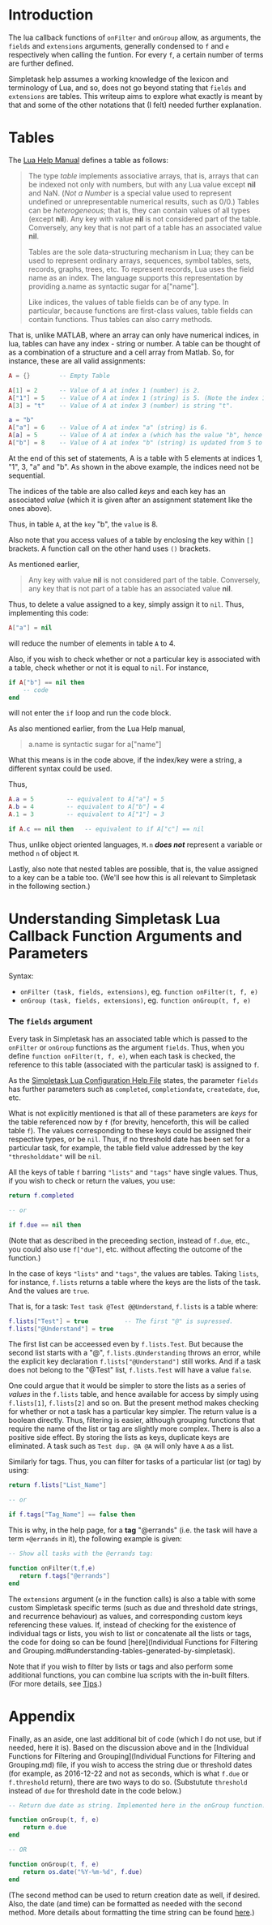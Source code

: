 # Introduction

The lua callback functions of `onFilter` and `onGroup` allow, as arguments, the `fields` and `extensions` arguments, generally condensed to `f` and `e` respectively when calling the funtion. For every `f`, a certain number of terms are further defined.

Simpletask help assumes a working knowledge of the lexicon and terminology of Lua, and so, does not go beyond stating that `fields` and `extensions` are tables. This writeup aims to explore what exactly is meant by that and some of the other notations that (I felt) needed further explanation.

# Tables

The [Lua Help Manual](https://www.lua.org/manual/5.3/) defines a table as follows:

> The type _table_ implements associative arrays, that is, arrays that can be indexed not only with numbers, but with any Lua value except **nil** and NaN. (_Not a Number_ is a special value used to represent undefined or unrepresentable numerical results, such as 0/0.) Tables can be _heterogeneous_; that is, they can contain values of all types (except **nil**). Any key with value **nil** is not considered part of the table. Conversely, any key that is not part of a table has an associated value **nil**.
>
> Tables are the sole data-structuring mechanism in Lua; they can be used to represent ordinary arrays, sequences, symbol tables, sets, records, graphs, trees, etc. To represent records, Lua uses the field name as an index. The language supports this representation by providing a.name as syntactic sugar for a["name"].
>
> Like indices, the values of table fields can be of any type. In particular, because functions are first-class values, table fields can contain functions. Thus tables can also carry methods.

That is, unlike MATLAB, where an array can only have numerical indices, in lua, tables can have any index - string or number. A table can be thought of as a combination of a structure and a cell array from Matlab. So, for instance, these are all valid assignments:

```lua
A = {}        -- Empty Table

A[1] = 2      -- Value of A at index 1 (number) is 2.
A["1"] = 5    -- Value of A at index 1 (string) is 5. (Note the index 1 is different from "1")
A[3] = "t"    -- Value of A at index 3 (number) is string "t".

a = "b"
A["a"] = 6    -- Value of A at index "a" (string) is 6.
A[a] = 5      -- Value of A at index a (which has the value "b", hence the index is string "b") is 5.
A["b"] = 8    -- Value of A at index "b" (string) is updated from 5 to 8.
```

At the end of this set of statements, A is a table with 5 elements at indices 1, "1", 3, "a" and "b". As shown in the above example, the indices need not be sequential.

The indices of the table are also called *keys* and each key has an associated _value_ (which it is given after an assignment statement like the ones above).

Thus, in table `A`, at the `key` "b", the `value` is 8.

Also note that you access values of a table by enclosing the key within `[]` brackets. A function call on the other hand uses `()` brackets.

As mentioned earlier,

> Any key with value **nil** is not considered part of the table. Conversely, any key that is not part of a table has an associated value **nil**.

Thus, to delete a value assigned to a key, simply assign it to `nil`. Thus, implementing this code:

```lua
A["a"] = nil
```

will reduce the number of elements in table `A` to 4.

Also, if you wish to check whether or not a particular key is associated with a table, check whether or not it is equal to `nil`. For instance,

```lua
if A["b"] == nil then
    -- code
end
```

will not enter the `if` loop and run the code block.

As also mentioned earlier, from the Lua Help manual,

> a.name is syntactic sugar for a["name"]

What this means is in the code above, if the index/key were a string, a different syntax could be used.

Thus,

```lua
A.a = 5         -- equivalent to A["a"] = 5
A.b = 4         -- equivalent to A["b"] = 4
A.1 = 3         -- equivalent to A["1"] = 3

if A.c == nil then   -- equivalent to if A["c"] == nil
```

Thus, unlike object oriented languages, `M.n` **_does not_** represent a variable or method `n` of object `M`.

Lastly, also note that nested tables are possible, that is, the value assigned to a key can be a table too. (We'll see how this is all relevant to Simpletask in the following section.)


# Understanding Simpletask Lua Callback Function Arguments and Parameters

Syntax:
- `onFilter (task, fields, extensions)`, eg. `function onFilter(t, f, e)`
- `onGroup (task, fields, extensions)`, eg. `function onGroup(t, f, e)`

### The `fields` argument

Every task in Simpletask has an associated table which is passed to the `onFilter` or `onGroup` functions as the argument `fields`. Thus, when you define `function onFilter(t, f, e)`, when each task is checked, the reference to this table (associated with the particular task) is assigned to `f`.

As the [Simpletask Lua Configuration Help File](https://github.com/mpcjanssen/simpletask-android/blob/master/src/main/assets/script.en.md#onfilter-task-fields-extensions---boolean) states, the parameter `fields` has further parameters such as `completed`, `completiondate`, `createdate`, `due`, etc.

What is not explicitly mentioned is that all of these parameters are *keys* for the table referenced now by `f` (for brevity, henceforth, this will be called table `f`). The values corresponding to these keys could be assigned their respective types, or be `nil`. Thus, if no threshold date has been set for a particular task, for example, the table field value addressed by the key `"thresholddate"` will be `nil`.

All the keys of table `f` barring `"lists"` and `"tags"` have single values. Thus, if you wish to check or return the values, you use:

```lua
return f.completed

-- or

if f.due == nil then
```

(Note that as described in the preceeding section, instead of `f.due`, etc., you could also use `f["due"]`, etc. without affecting the outcome of the function.)

In the case of keys `"lists"` and `"tags"`, the values are tables. Taking `lists`, for instance, `f.lists` returns a table where the keys are the lists of the task. And the values are `true`.

That is, for a task: `Test task @Test @@Understand`, `f.lists` is a table where:

```lua
f.lists["Test"] = true          -- The first "@" is supressed.
f.lists["@Understand"] = true
```

The first list can be acceessed even by `f.lists.Test`. But because the second list starts with a "@", `f.lists.@Understanding` throws an error, while the explicit key declaration `f.lists["@Understand"]` still works. And if a task does not belong to the "@Test" list, `f.lists.Test` will have a value `false`.

One could argue that it would be simpler to store the lists as a series of _values_ in the `f.lists` table, and hence available for access by simply  using `f.lists[1]`, `f.lists[2]` and so on. But the present method makes checking for whether or not a task has a particular key simpler. The return value is a boolean directly. Thus, filtering is easier, although grouping functions that require the name of the list or tag are slightly more complex. There is also a positive side effect. By storing the lists as keys, duplicate keys are eliminated. A task such as `Test dup. @A @A` will only have `A` as a list.

Similarly for tags. Thus, you can filter for tasks of a particular list (or tag) by using:

```lua
return f.lists["List_Name"]

-- or

if f.tags["Tag_Name"] == false then
```

This is why, in the help page, for a **tag** "@errands" (i.e. the task will have a term `+@errands` in it), the following example is given:

```lua
-- Show all tasks with the @errands tag:

function onFilter(t,f,e)
   return f.tags["@errands"]
end
```

The `extensions` argument (`e` in the function calls) is also a table with some custom Simpletask specific terms (such as due and threshold date strings, and recurrence behaviour) as values, and corresponding custom keys referencing these values. If, instead of checking for the existence of individual tags or lists, you wish to list or concatenate all the lists or tags, the code for doing so can be found [here](Individual Functions for Filtering and Grouping.md#understanding-tables-generated-by-simpletask).

Note that if you wish to filter by lists or tags and also perform some additional functions, you can combine lua scripts with the in-built filters. (For more details, see [Tips](Tips.md).)

# Appendix

Finally, as an aside, one last additional bit of code (which I do not use, but if needed, here it is). Based on the discussion above and in the [Individual Functions for Filtering and Grouping](Individual Functions for Filtering and Grouping.md) file, if you wish to access the string due or threshold dates (for example, as 2016-12-22 and not as seconds, which is what `f.due` or `f.threshold` return), there are two ways to do so. (Substutute `threshold` instead of `due` for threshold date in the code below.)

```lua
-- Return due date as string. Implemented here in the onGroup function. Can easily be modified for onFilter as well.

function onGroup(t, f, e)
    return e.due
end

-- OR

function onGroup(t, f, e)
    return os.date("%Y-%m-%d", f.due)
end
```

(The second method can be used to return creation date as well, if desired. Also, the date (and time) can be formatted as needed with the second method. More details about formatting the time string can be found [here](https://www.lua.org/pil/22.1.html).)

